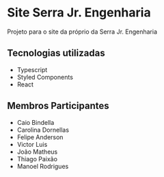 # Site Serra Jr. Engenharia

Projeto para o site da próprio da Serra Jr. Engenharia

## Tecnologias utilizadas
- Typescript
- Styled Components
- React

## Membros Participantes
- Caio Bindella
- Carolina Dornellas
- Felipe Anderson
- Victor Luis
- João Matheus
- Thiago Paixão
- Manoel Rodrigues